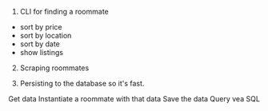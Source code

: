 1. CLI for finding a roommate
- sort by price
- sort by location
- sort by date
- show listings

2. Scraping roommates

3. Persisting to the database so it's fast.

Get data
Instantiate a roommate with that data
Save the data
Query vea SQL


